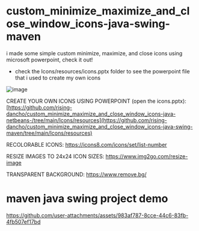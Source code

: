 # custom_minimize_maximize_and_close_window_icons-java-swing-maven
i made some simple custom minimize, maximize, and close icons using microsoft powerpoint, check it out!

- check the Icons/resources/icons.pptx folder to see the powerpoint file that i used to create my own icons


![image](https://user-images.githubusercontent.com/43742265/187011262-793e2f71-f2d5-46a5-a550-e898593be3ed.png)



CREATE YOUR OWN ICONS USING POWERPOINT (open the icons.pptx):   [https://github.com/rising-dancho/custom_minimize_maximize_and_close_window_icons-java-netbeans-/tree/main/Icons/resources](https://github.com/rising-dancho/custom_minimize_maximize_and_close_window_icons-java-swing-maven/tree/main/Icons/resources)

RECOLORABLE ICONS:                        https://icons8.com/icons/set/list-number

RESIZE IMAGES TO 24x24 ICON SIZES:        https://www.img2go.com/resize-image

TRANSPARENT BACKGROUND:                   https://www.remove.bg/

# maven java swing project demo

https://github.com/user-attachments/assets/983af787-8cce-44c6-83fb-4fb507ef17bd

